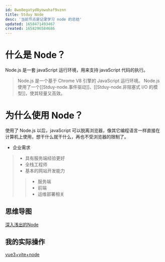 ```yaml
---
id: 8wo8egatyd0yowuhaf9vznn
title: Stduy Node
desc: '当前节点是记录学习 node 的总结'
updated: 1658471493467
created: 1658296584686
---
```

# 什么是 Node？
Node.js 是一套 javaScript 运行环境，用来支持 javaScript 代码的执行。
> Node.js 是一个基于 Chrome V8 引擎的 JavaScript 运行环境。  Node.js 使用了一个[[Stduy-node.事件驱动]]、[[Stduy-node.非阻塞式 I/O 的模型]]，使其轻量又高效。

# 为什么使用 Node？
使用了 Node.js 以后，javaScript 可以脱离浏览器，像其它编程语言一样直接在计算机上使用，想干什么就干什么，再也不受浏览器的限制了。

- 企业需求
>- 具有服务端经验更好
>- 全栈工程师
>- 基本的网站开发能力
>>- 服务端
>>- 前端
>>- 运维部署相关

## 思维导图
[深入浅出的Node](https://naotu.baidu.com/file/3d1c096ebe07c2edbe1237bdfa963b96)


## 我的实际操作
[vue3+vite+node](https://github.com/LuckBright/node-vue-vite)
